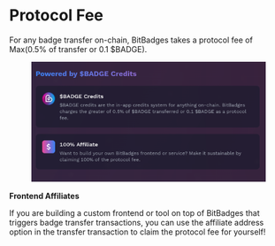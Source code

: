 # Protocol Fee

For any badge transfer on-chain, BitBadges takes a protocol fee of Max(0.5% of transfer or 0.1 $BADGE).

<figure><img src="../../.gitbook/assets/image.png" alt=""><figcaption></figcaption></figure>

**Frontend Affiliates**

If you are building a custom frontend or tool on top of BitBadges that triggers badge transfer transactions, you can use the affiliate address option in the transfer transaction to claim the protocol fee for yourself!
